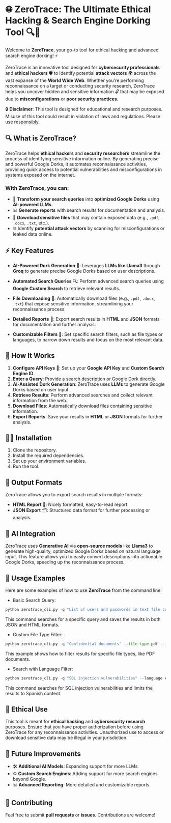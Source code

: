 # 🌐 **ZeroTrace**: The Ultimate Ethical Hacking & Search Engine Dorking Tool 🔍🚀

Welcome to **ZeroTrace**, your go-to tool for ethical hacking and advanced search engine dorking! ⚡

ZeroTrace is an innovative tool designed for **cybersecurity professionals** and **ethical hackers** 🛡️ to identify potential **attack vectors** 🌍 across the vast expanse of the **World Wide Web**. Whether you're performing reconnaissance on a target or conducting security research, ZeroTrace helps you uncover hidden and sensitive information 🔓 that may be exposed due to **misconfigurations** or **poor security practices**.

🔒 **Disclaimer**: This tool is designed for educational and research purposes. Misuse of this tool could result in violation of laws and regulations. Please use responsibly.

## 🔍 **What is ZeroTrace?**

ZeroTrace helps **ethical hackers** and **security researchers** streamline the process of identifying sensitive information online. By generating precise and powerful Google Dorks, it automates reconnaissance activities, providing quick access to potential vulnerabilities and misconfigurations in systems exposed on the internet.

### With ZeroTrace, you can:
- 🔑 **Transform your search queries** into **optimized Google Dorks** using **AI-powered LLMs**.
- 📊 **Generate reports** with search results for documentation and analysis.
- 📂 **Download sensitive files** that may contain exposed data (e.g., `.pdf`, `.docx`, `.txt`, etc.).
- 🌐 Identify **potential attack vectors** by scanning for misconfigurations or leaked data online.

## ⚡ **Key Features**

- **AI-Powered Dork Generation** 🤖: Leverages **LLMs like Llama3** through **Groq** to generate precise Google Dorks based on user descriptions.
  
- **Automated Search Queries** 🔍: Perform advanced search queries using **Google Custom Search** to retrieve relevant results.

- **File Downloading** 💾: Automatically download files (e.g., `.pdf`, `.docx`, `.txt`) that expose sensitive information, streamlining your reconnaissance process.

- **Detailed Reports** 📝: Export search results in **HTML** and **JSON** formats for documentation and further analysis.

- **Customizable Filters** 🔧: Set specific search filters, such as file types or languages, to narrow down results and focus on the most relevant data.

## 🚀 **How It Works**

1. **Configure API Keys** 🔐: Set up your **Google API Key** and **Custom Search Engine ID**.
2. **Enter a Query**: Provide a search description or Google Dork directly.
3. **AI-Assisted Dork Generation**: ZeroTrace uses **LLMs** to generate Google Dorks based on user input.
4. **Retrieve Results**: Perform advanced searches and collect relevant information from the web.
5. **Download Files**: Automatically download files containing sensitive information.
6. **Export Reports**: Save your results in **HTML** or **JSON** formats for further analysis.

## 🧑‍💻 **Installation**

1. Clone the repository.
2. Install the required dependencies.
3. Set up your environment variables.
4. Run the tool.

## 📂 **Output Formats**

ZeroTrace allows you to export search results in multiple formats:
- **HTML Report** 📝: Nicely formatted, easy-to-read report.
- **JSON Export** 🗂️: Structured data format for further processing or analysis.

## 🤖 **AI Integration**

ZeroTrace uses **Generative AI** via **open-source models** like **Llama3** to generate high-quality, optimized Google Dorks based on natural language input. This feature allows you to easily convert descriptions into actionable Google Dorks, speeding up the reconnaissance process.

## 🎯 Usage Examples

Here are some examples of how to use **ZeroTrace** from the command line:

* Basic Search Query:

```python
python zerotrace_cli.py -q "List of users and passwords in text file contents." --pages 2 --json output.json --html output.html
```
This command searches for a specific query and saves the results in both JSON and HTML formats.

* Custom File Type Filter:

```python
python zerotrace_cli.py -q "Confidential documents" --file-type pdf --json output.pdf.json
```

This example shows how to filter results for specific file types, like PDF documents.

* Search with Language Filter:

```python
python zerotrace_cli.py -q "SQL injection vulnerabilities" --language es --html output_spanish.html
```
This command searches for SQL injection vulnerabilities and limits the results to Spanish content.

## 🔐 **Ethical Use**

This tool is meant for **ethical hacking** and **cybersecurity research** purposes. Ensure that you have proper authorization before using ZeroTrace for any reconnaissance activities. Unauthorized use to access or download sensitive data may be illegal in your jurisdiction.

## 🎯 **Future Improvements**

- 🛠️ **Additional AI Models**: Expanding support for more LLMs.
- ⚙️ **Custom Search Engines**: Adding support for more search engines beyond Google.
- 📊 **Advanced Reporting**: More detailed and customizable reports.

## 🤝 **Contributing**

Feel free to submit **pull requests** or **issues**. Contributions are welcome!
